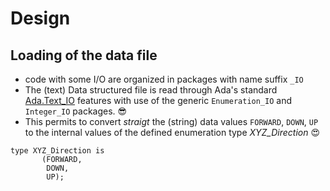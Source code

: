 # Design

## Loading of the data file
* code with some I/O are organized in packages with name suffix `_IO`
* The (text) Data structured file is read through Ada's standard [Ada.Text_IO](http://www.ada-auth.org/standards/12rm/html/RM-A-10-1.html#I6319) features  with use of the generic `Enumeration_IO` and `Integer_IO` packages. 😎
* This permits to convert *straigt* the (string) data values `FORWARD`, `DOWN`, `UP` to the internal values of the defined enumeration type *XYZ_Direction*  😍
```
type XYZ_Direction is
       (FORWARD,
        DOWN,
        UP);
```` 
